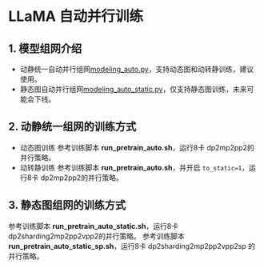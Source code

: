 # LLaMA 自动并行训练

## 1. 模型组网介绍

- 动静统一自动并行组网[modeling_auto.py](https://github.com/PaddlePaddle/PaddleNLP/blob/develop/paddlenlp/transformers/llama/modeling_auto.py)，支持动态图和动转静训练，建议使用。
- 静态图自动并行组网[modeling_auto_static.py](https://github.com/PaddlePaddle/PaddleNLP/blob/develop/paddlenlp/transformers/llama/modeling_auto_static.py)，仅支持静态图训练，未来可能会下线。

## 2. 动静统一组网的训练方式
- 动态图训练
参考训练脚本 **run_pretrain_auto.sh**，运行8卡 dp2mp2pp2的并行策略。
- 动转静训练
参考训练脚本 **run_pretrain_auto.sh**，并开启 `to_static=1`，运行8卡 dp2mp2pp2的并行策略。

## 3. 静态图组网的训练方式

参考训练脚本 **run_pretrain_auto_static.sh**，运行8卡 dp2sharding2mp2pp2vpp2的并行策略。
参考训练脚本 **run_pretrain_auto_static_sp.sh**，运行8卡 dp2sharding2mp2pp2vpp2sp 的并行策略。
